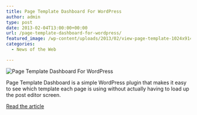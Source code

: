 ```yaml
---
title: Page Template Dashboard For WordPress
author: admin
type: post
date: 2013-02-04T13:00:00+00:00
url: /page-template-dashboard-for-wordpress/
featured_image: /wp-content/uploads/2013/02/view-page-template-1024x914-825x510.png
categories:
  - News of the Web

---
```

<img src="https://i0.wp.com/tommcfarlin.com/files/2013/01/view-page-template-1024x914.png?resize=700%2C625" alt="Page Template Dashboard For WordPress" data-recalc-dims="1" />

Page Template Dashboard is a simple WordPress plugin that makes it easy to see which template each page is using without actually having to load up the post editor screen.

<a href="http://tommcfarlin.com/view-page-templates/" title="Page Template Dashboard For WordPress" target="_blank">Read the article</a>